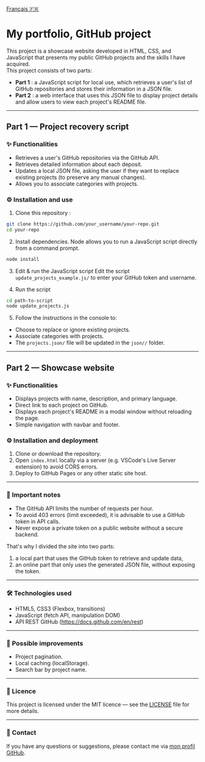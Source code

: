 [Français 🇫🇷](README.fr.md)

# My portfolio, GitHub project

This project is a showcase website developed in HTML, CSS, and JavaScript that presents my public GitHub projects and the skills I have acquired.  
This project consists of two parts:

- **Part 1** : a JavaScript script for local use, which retrieves a user's list of GitHub repositories and stores their information in a JSON file.
- **Part 2** : a web interface that uses this JSON file to display project details and allow users to view each project's README file.

---

## Part 1 — Project recovery script

### ✨ Functionalities

- Retrieves a user's GitHub repositories via the GitHub API.
- Retrieves detailed information about each deposit.
- Updates a local JSON file, asking the user if they want to replace existing projects (to preserve any manual changes).
- Allows you to associate categories with projects.

### ⚙️ Installation and use

1. Clone this repository :

```bash
git clone https://github.com/your_username/your-repo.git
cd your-repo
```

2. Install dependencies. Node allows you to run a JavaScript script directly from a command prompt.

```bash
node install
```

3. Edit & run the JavaScript script
Edit the script `update_projects_example.js/` to enter your GitHub token and username.

4. Run the script
```bash
cd path-to-script
node update_projects.js
```
5. Follow the instructions in the console to:
- Choose to replace or ignore existing projects.
- Associate categories with projects.
- The `projects.json/` file will be updated in the `json//` folder.

---

## Part 2 — Showcase website

### ✨ Functionalities
- Displays projects with name, description, and primary language.
- Direct link to each project on GitHub.
- Displays each project's README in a modal window without reloading the page.
- Simple navigation with navbar and footer.

### ⚙️ Installation and deployment

1. Clone or download the repository.
2. Open `index.html` locally via a server (e.g. VSCode's Live Server extension) to avoid CORS errors.
3. Deploy to GitHub Pages or any other static site host.

---

### 💬 Important notes

- The GitHub API limits the number of requests per hour.
- To avoid 403 errors (limit exceeded), it is advisable to use a GitHub token in API calls.
- Never expose a private token on a public website without a secure backend.
  
That's why I divided the site into two parts:
1. a local part that uses the GitHub token to retrieve and update data,
2. an online part that only uses the generated JSON file, without exposing the token.

---

### 🛠️ Technologies used

- HTML5, CSS3 (Flexbox, transitions)
- JavaScript (fetch API, manipulation DOM)
- API REST GitHub (https://docs.github.com/en/rest)

---

### 🔩 Possible improvements

- Project pagination.
- Local caching (localStorage).
- Search bar by project name.

---

### 🪪 Licence

This project is licensed under the MIT licence — see the [LICENSE](LICENSE) file for more details.

---

### 📧 Contact

If you have any questions or suggestions, please contact me via [mon profil GitHub](https://github.com/qhzmn).
